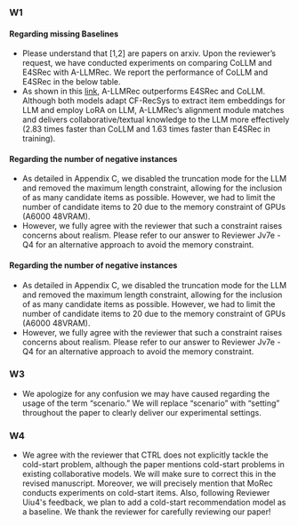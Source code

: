 ### W1

#### Regarding missing Baselines

-   Please understand that [1,2] are papers on arxiv. Upon the reviewer’s request, we have conducted experiments on comparing CoLLM and E4SRec with A-LLMRec. We report the performance of CoLLM and E4SRec in the below table.
-   As shown in this [link](https://shorturl.at/myOWX), A-LLMRec outperforms E4SRec and CoLLM. Although both models adapt CF-RecSys to extract item embeddings for LLM and employ LoRA on LLM, A-LLMRec’s alignment module matches and delivers collaborative/textual knowledge to the LLM more effectively (2.83 times faster than CoLLM and 1.63 times faster than E4SRec in training).

#### Regarding the number of negative instances

-   As detailed in Appendix C, we disabled the truncation mode for the LLM and removed the maximum length constraint, allowing for the inclusion of as many candidate items as possible. However, we had to limit the number of candidate items to 20 due to the memory constraint of GPUs (A6000 48VRAM).
-   However, we fully agree with the reviewer that such a constraint raises concerns about realism. Please refer to our answer to Reviewer Jv7e - Q4 for an alternative approach to avoid the memory constraint.

#### Regarding the number of negative instances

-   As detailed in Appendix C, we disabled the truncation mode for the LLM and removed the maximum length constraint, allowing for the inclusion of as many candidate items as possible. However, we had to limit the number of candidate items to 20 due to the memory constraint of GPUs (A6000 48VRAM).
-   However, we fully agree with the reviewer that such a constraint raises concerns about realism. Please refer to our answer to Reviewer Jv7e - Q4 for an alternative approach to avoid the memory constraint.

### W3

-   We apologize for any confusion we may have caused regarding the usage of the term “scenario.” We will replace “scenario” with “setting” throughout the paper to clearly deliver our experimental settings.

### W4

-   We agree with the reviewer that CTRL does not explicitly tackle the cold-start problem, although the paper mentions cold-start problems in existing collaborative models. We will make sure to correct this in the revised manuscript. Moreover, we will precisely mention that MoRec conducts experiments on cold-start items. Also, following Reviewer Uiu4's feedback, we plan to add a cold-start recommendation model as a baseline. We thank the reviewer for carefully reviewing our paper!
